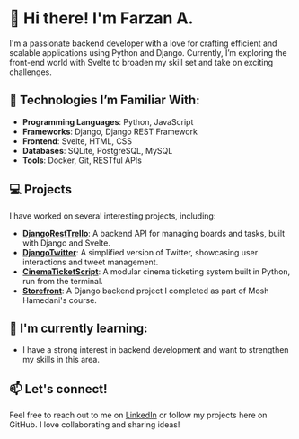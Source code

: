 # 👋 Hi there! I'm Farzan A.

I'm a passionate backend developer with a love for crafting efficient and scalable applications using Python and Django. Currently, I’m exploring the front-end world with Svelte to broaden my skill set and take on exciting challenges.

## 🔧 Technologies I’m Familiar With:
- **Programming Languages**: Python, JavaScript
- **Frameworks**: Django, Django REST Framework
- **Frontend**: Svelte, HTML, CSS
- **Databases**: SQLite, PostgreSQL, MySQL
- **Tools**: Docker, Git, RESTful APIs

## 💻 Projects
I have worked on several interesting projects, including:
- **[DjangoRestTrello](https://github.com/farzan-alaei/DjangoRestTrello)**: A backend API for managing boards and tasks, built with Django and Svelte.
- **[DjangoTwitter](https://github.com/farzan-alaei/DjangoTwitter)**: A simplified version of Twitter, showcasing user interactions and tweet management.
- **[CinemaTicketScript](https://github.com/farzan-alaei/CinemaTicketScript)**: A modular cinema ticketing system built in Python, run from the terminal.
- **[Storefront](https://github.com/farzan-alaei/storefront)**: A Django backend project I completed as part of Mosh Hamedani's course.

## 🌱 I'm currently learning:
- I have a strong interest in backend development and want to strengthen my skills in this area.

## 📫 Let's connect!
Feel free to reach out to me on [LinkedIn](https://www.linkedin.com/in/farzanalaei/) or follow my projects here on GitHub. I love collaborating and sharing ideas!
